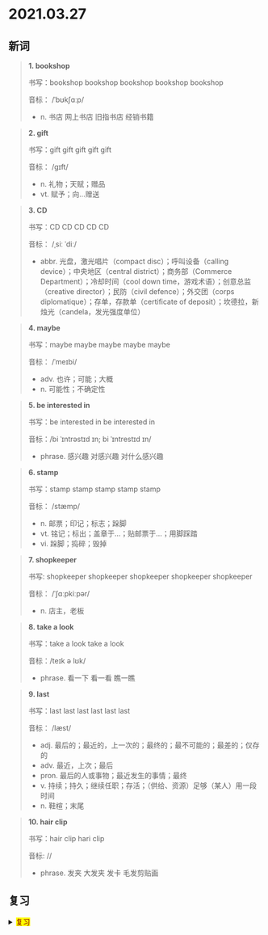 # 2021.03.27

## 新词


> **1. bookshop**
>
> 书写：bookshop bookshop bookshop bookshop bookshop
>
> 音标： /ˈbʊkʃɑːp/
>
> - n. 书店 网上书店 旧指书店 经销书籍

> **2. gift**
>
> 书写：gift gift gift gift gift
>
> 音标： /ɡɪft/
>
> - n. 礼物；天赋；赠品
> - vt. 赋予；向…赠送



> **3. CD**
>
> 书写：CD CD CD CD CD 
>
> 音标： /ˌsiː ˈdiː/
>
> - abbr. 光盘，激光唱片（compact disc）；呼叫设备（calling device）；中央地区（central district）；商务部（Commerce Department）；冷却时间（cool down time，游戏术语）；创意总监（creative director）；民防（civil defence）；外交团（corps diplomatique）；存单，存款单（certificate of deposit）；坎德拉，新烛光（candela，发光强度单位）


> **4. maybe**
>
> 书写：maybe maybe maybe maybe maybe
>
> 音标： /ˈmeɪbi/
>
> - adv. 也许；可能；大概
> - n. 可能性；不确定性



> **5. be interested in**
>
> 书写：be interested in be interested in
>
> 音标：/bi ˈɪntrəstɪd ɪn; bi ˈɪntrestɪd ɪn/
>
> - phrase. 感兴趣 对感兴趣 对什么感兴趣




> **6. stamp**
>
> 书写：stamp stamp stamp stamp stamp
>
> 音标： /stæmp/
>
> - n. 邮票；印记；标志；跺脚
> - vt. 铭记；标出；盖章于…；贴邮票于…；用脚踩踏
> - vi. 跺脚；捣碎；毁掉




> **7. shopkeeper**
>
> 书写: shopkeeper shopkeeper shopkeeper shopkeeper shopkeeper
>
> 音标： /ˈʃɑːpkiːpər/
>
> - n. 店主，老板


> **8. take a look**
>
> 书写：take a look take a look
>
> 音标：/teɪk ə lʊk/
>
> - phrase. 看一下 看一看 瞧一瞧


> **9. last**
>
> 书写：last last last last last last
>
> 音标： /læst/
> 
> - adj. 最后的；最近的，上一次的；最终的；最不可能的；最差的；仅存的
> - adv. 最近，上次；最后
> - pron. 最后的人或事物；最近发生的事情；最终
> - v. 持续；持久；继续任职；存活；（供给、资源）足够（某人）用一段时间
> - n. 鞋楦；末尾


> **10. hair clip**
> 
> 书写：hair clip hari clip
>
> 音标: //
>
> - phrase. 发夹 大发夹 发卡 毛发剪贴画


## 复习

<details> 
  <summary><mark><font color=darkred>复习</font></mark></summary>
  <br/>geography geography 地理；地形；地势；地理环境
  <br/>energy energy 能源；能量；精力；活力；
  <br/>in the afternoon 在下午；
  <br/>wallet wallet 线包；皮夹；
  <br/>cola cola 可乐饮料；
  <br/>hate hate 讨厌；憎恨；不想；仇恨；厌恶；
  <br/>course course 过程；进展；航向；行动方向；科目；
  <br/>hall hall 大厅；礼堂；门厅；正门过道；
  <br/>carton carton 硬纸盒；纸板箱；
  <br/>show show 显示；证明；表演；
  <br/>shopping shopping 购物；
  <br/>whole whole 全部的；整体的；完全的；所有的；整体；整个；
  <br/>camera camera 摄像机；照相机；摄影机；
  <br/>knock knock 敲；撞；击；打；撞击；敲击；
  <br/>ground 土；土地；地面；土壤；
  <br/>in the evening 在晚上；
  <br/>in the morning 在早上；
  <br/>celebrate celebrate 庆祝；庆贺；赞美；
  <br/>because because 因为；
  <br/>menu menu 菜单；选单；
  <br/>taste taste 味道；滋味；品味；品尝；体验；体会；
  <br/>mall mall 购物广场；购物商场；
  <br/>pool pool 水池；水塘；
  <br/>money money 财富；钱币；钞票；钱；
  <br/>shout shout 叫；喊叫；呼叫；
  <br/>all right 好；正确的；对的；
  <br/>meeting meeting 会议；会面；集会；集合；
  <br/>dress up 穿上盛装；装饰；
  <br/>all the best 一路平安；万事吉利；一帆风顺；
  <br/>piece piece piece 块；片；张；
</details>  
